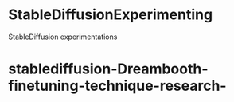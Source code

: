 # StableDiffusionExperimenting
StableDiffusion experimentations
# stablediffusion-Dreambooth-finetuning-technique-research-
